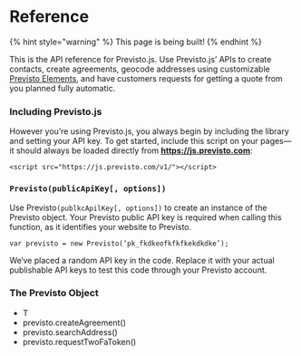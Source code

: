 # Reference

{% hint style="warning" %}
 This page is being built!
{% endhint %}

This is the API reference for Previsto.js. Use Previsto.js’ APIs to create contacts, create agreements, geocode addresses using customizable [Previsto Elements](previsto.js-og-elements.md), and have customers requests for getting a quote from you planned fully automatic.

### Including Previsto.js

However you’re using Previsto.js, you always begin by including the library and setting your API key. To get started, include this script on your pages—it should always be loaded directly from **https://js.previsto.com**:

```text
<script src="https://js.previsto.com/v1/"></script>
```

### `Previsto(publicApiKey[, options])` 

Use Previsto`(publkcApilKey[, options])` to create an instance of the Previsto object. Your Previsto public API key is required when calling this function, as it identifies your website to Previsto.

```text
v​ar previsto = new Previsto(‘pk_fkdkeofkfkfkekdkdke’);
```

We‘ve placed a random API key in the code. Replace it with your actual publishable API keys to test this code through your Previsto account.

### T​he Previsto Object 

* T
* p​revisto.createAgreement\(\)
* p​revisto.searchAddress\(\)
* p​revisto.requestTwoFaToken\(\)

​






